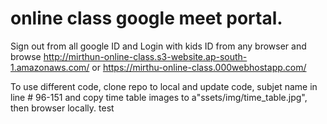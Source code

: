 #  online class google meet portal.
Sign out from all google ID and Login with kids ID from any browser and browse http://mirthun-online-class.s3-website.ap-south-1.amazonaws.com/ or https://mirthu-online-class.000webhostapp.com/ 

To use different code, clone repo to local and update code, subjet name in line # 96-151 and copy time table images to a"ssets/img/time_table.jpg", then browser locally.
test